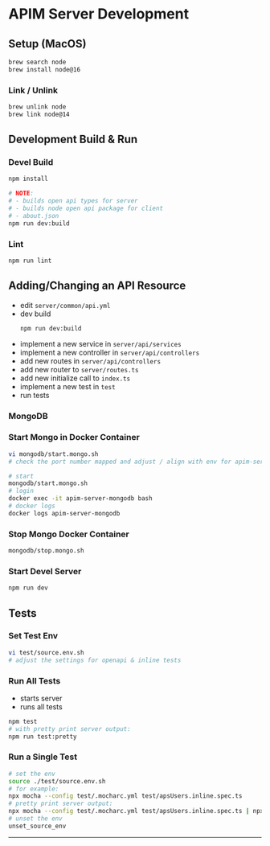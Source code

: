 # APIM Server Development

## Setup (MacOS)

````bash
brew search node
brew install node@16
````

### Link / Unlink
````bash
brew unlink node
brew link node@14
````

## Development Build & Run
### Devel Build
````bash
npm install
````
````bash
# NOTE:
# - builds open api types for server
# - builds node open api package for client
# - about.json
npm run dev:build
````
### Lint
````bash
npm run lint
````

## Adding/Changing an API Resource
- edit `server/common/api.yml`
- dev build
  ````bash
  npm run dev:build
  ````
- implement a new service in `server/api/services`
- implement a new controller in `server/api/controllers`
- add new routes in `server/api/controllers`
- add new router to `server/routes.ts`
- add new initialize call to `index.ts`
- implement a new test in `test`
- run tests

### MongoDB
### Start Mongo in Docker Container

````bash
vi mongodb/start.mongo.sh
# check the port number mapped and adjust / align with env for apim-server
````

````bash
# start
mongodb/start.mongo.sh
# login
docker exec -it apim-server-mongodb bash
# docker logs
docker logs apim-server-mongodb
````

### Stop Mongo Docker Container
````bash
mongodb/stop.mongo.sh
````


### Start Devel Server
````bash
npm run dev
````

## Tests

### Set Test Env
````bash
vi test/source.env.sh
# adjust the settings for openapi & inline tests
````
### Run All Tests
- starts server
- runs all tests

````bash
npm test
# with pretty print server output:
npm run test:pretty
````

### Run a Single Test
````bash
# set the env
source ./test/source.env.sh
# for example:
npx mocha --config test/.mocharc.yml test/apsUsers.inline.spec.ts
# pretty print server output:
npx mocha --config test/.mocharc.yml test/apsUsers.inline.spec.ts | npx pino-pretty
# unset the env
unset_source_env
````

---
